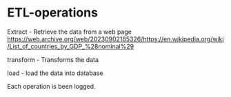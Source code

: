 # ETL-operations
Extract - Retrieve the data from a web page https://web.archive.org/web/20230902185326/https://en.wikipedia.org/wiki/List_of_countries_by_GDP_%28nominal%29

transform - Transforms the data

load - load the data into database

Each operation is been logged.
